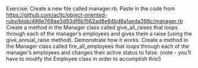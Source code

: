 Exercise:
Create a new file called manager.rb. Paste in the code from https://github.com/acltc/object-oriented-ruby/blob/498e769ae3d93df6b1562ad8e84bd8a1aeda398c/manager.rb
Create a method in the Manager class called give_all_raises that loops through each of the manager’s employees and gives them a raise (using the give_annual_raise method). Demonstrate how it works.
Create a method in the Manager class called fire_all_employees that loops through each of the manager’s employees and changes their active status to false. (note - you’ll have to modify the Employee class in order to accomplish this!)

